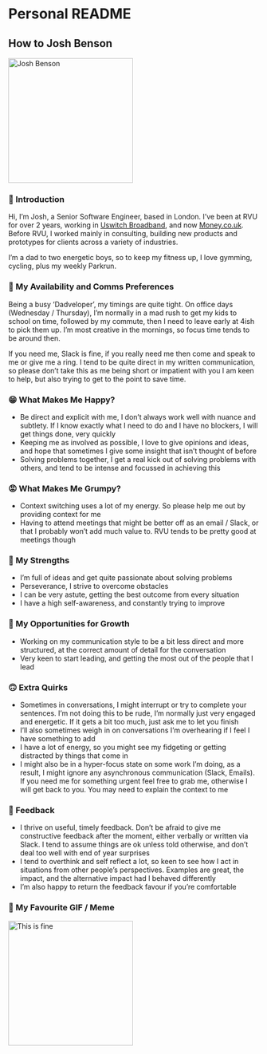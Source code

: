 # Personal README

## How to Josh Benson

<img src="https://media.licdn.com/dms/image/D4E03AQG4xYLGXC5FKQ/profile-displayphoto-shrink_800_800/0/1687880144411?e=1711584000&v=beta&t=AGFcgCVfmODqSF03Q8oMpTI8UarKI847cqsiho-GHc8" alt="Josh Benson" width="250"/>

### 👋 Introduction

Hi, I’m Josh, a Senior Software Engineer, based in London. I’ve been at RVU for over 2 years, working in [Uswitch Broadband](https://www.uswitch.com/broadband/), and now [Money.co.uk](https://www.money.co.uk). Before RVU, I worked mainly in consulting, building new products and prototypes for clients across a variety of industries.

I’m a dad to two energetic boys, so to keep my fitness up, I love gymming, cycling, plus my weekly Parkrun.

### 💌 My Availability and Comms Preferences

Being a busy ‘Dadveloper’, my timings are quite tight. On office days (Wednesday / Thursday), I’m normally in a mad rush to get my kids to school on time, followed by my commute, then I need to leave early at 4ish to pick them up. I’m most creative in the mornings, so focus time tends to be around then.

If you need me, Slack is fine, if you really need me then come and speak to me or give me a ring. I tend to be quite direct in my written communication, so please don’t take this as me being short or impatient with you I am keen to help, but also trying to get to the point to save time.

### 😁 What Makes Me Happy?

* Be direct and explicit with me, I don’t always work well with nuance and subtlety. If I know exactly what I need to do and I have no blockers, I will get things done, very quickly
* Keeping me as involved as possible, I love to give opinions and ideas, and hope that sometimes I give some insight that isn’t thought of before
* Solving problems together, I get a real kick out of solving problems with others, and tend to be intense and focussed in achieving this

### 😡 What Makes Me Grumpy?

* Context switching uses a lot of my energy. So please help me out by providing context for me
* Having to attend meetings that might be better off as an email / Slack, or that I probably won’t add much value to. RVU tends to be pretty good at meetings though

### 💪 My Strengths

* I’m full of ideas and get quite passionate about solving problems
* Perseverance, I strive to overcome obstacles
* I can be very astute, getting the best outcome from every situation
* I have a high self-awareness, and constantly trying to improve

### 🌱 My Opportunities for Growth

* Working on my communication style to be a bit less direct and more structured, at the correct amount of detail for the conversation
* Very keen to start leading, and getting the most out of the people that I lead

### 🙃 Extra Quirks

* Sometimes in conversations, I might interrupt or try to complete your sentences. I’m not doing this to be rude, I’m normally just very engaged and energetic. If it gets a bit too much, just ask me to let you finish
* I’ll also sometimes weigh in on conversations I’m overhearing if I feel I have something to add
* I have a lot of energy, so you might see my fidgeting or getting distracted by things that come in
* I might also be in a hyper-focus state on some work I’m doing, as a result, I might ignore any asynchronous communication (Slack, Emails). If you need me for something urgent feel free to grab me, otherwise I will get back to you. You may need to explain the context to me

### 📣 Feedback

* I thrive on useful, timely feedback. Don’t be afraid to give me constructive feedback after the moment, either verbally or written via Slack. I tend to assume things are ok unless told otherwise, and don’t deal too well with end of year surprises
* I tend to overthink and self reflect a lot, so keen to see how I act in situations from other people’s perspectives. Examples are great, the impact, and the alternative impact had I behaved differently
* I’m also happy to return the feedback favour if you’re comfortable

### 🧨 My Favourite GIF / Meme

<img src="https://static01.nyt.com/images/2016/08/05/us/05onfire1_xp/05onfire1_xp-superJumbo-v2.jpg?quality=75&auto=webp" alt="This is fine" height="250"/>

